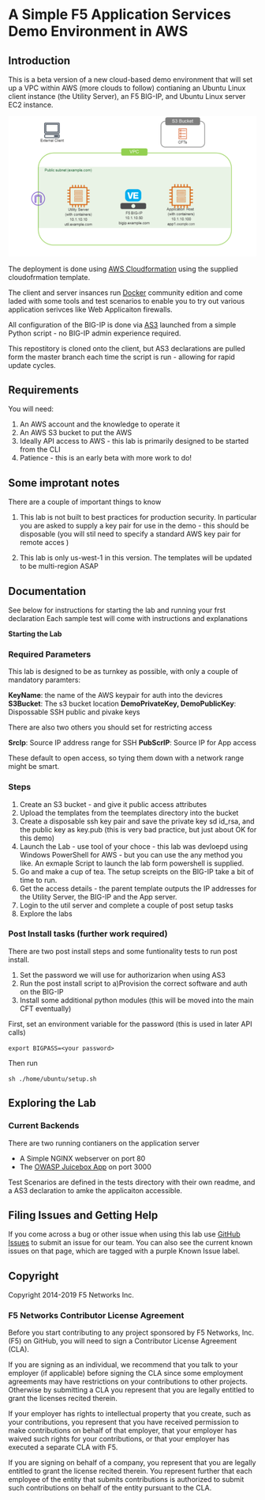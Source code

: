 # A Simple F5 Application Services Demo Environment in AWS


## Introduction

This is a beta version of a new cloud-based demo environment that will set up a VPC within AWS (more clouds to follow) contianing an Ubuntu Linux client instance (the Utility Server), an F5 BIG-IP, and Ubuntu Linux server EC2 instance. 

![alt text](https://github.com/RuncibleSpoon/F5AppSvcDemo/raw/master/images/lab.png "lab layout" )

The deployment is done using [AWS Cloudformation](https://aws.amazon.com/cloudformation/) using the supplied cloudofrmation template. 

The client and server insances run [Docker](https://www.docker.com/) community edition and come laded with some tools and test scenarios to enable you to try out various application serivces like Web Applicaiton firewalls.  

All configuration of the BIG-IP is done via [AS3](http://clouddocs.f5.com/products/extensions/f5-appsvcs-extension/latest/) launched from a simple Python script - no BIG-IP admin experience  required.

This repostitory is cloned onto the client, but AS3 declarations are pulled form the master branch each time the script is run - allowing for rapid update cycles. 



## Requirements 

You will need: 

1) An AWS account and the knowledge to operate it 
2) An AWS S3 bucket to put the AWS 
3) Ideally API access to AWS - this lab is primarily designed to be started from the CLI
4) Patience - this is an early beta with more work to do!

## Some improtant notes 

There are a couple of important things to know

1) This lab is not built to best practices for production security. In particular you are asked to supply a key pair for use in the demo - this should be disposable (you will stil need to specify a standard AWS key pair for remote acces )

2) This lab is only us-west-1 in this version. The templates will be updated to be multi-region ASAP


## Documentation

See below for instructions for starting the lab and running your frst declaration
Each sample test will come with instructions and explanations

**Starting the Lab**


### Required Parameters 

This lab is designed to be as turnkey as possible, with only a couple of mandatory paramters:

**KeyName**: the name of the AWS keypair for auth into the devicres
**S3Bucket**: The s3 bucket location
**DemoPrivateKey, DemoPublicKey**: Dispossable SSH public and pivake keys

There are also two others you should set for restricting access

**SrcIp**:  Source IP address range for SSH
**PubScrIP**:  Source IP for App access

These default to open access, so tying them down with a network range might be smart. 

### Steps

1) Create an S3 bucket - and give it public access attributes 
2) Upload the templates from the teemplates directory into the bucket
3) Create a disposable ssh key pair and  save the private key sd id_rsa, and the public key as key.pub (this is very bad practice, but just about OK for this demo)
4) Launch the Lab - use tool of your choce - this lab was devloepd using Windows PowerShell for AWS - but you can use the any method you like. An exmaple Script to launch the lab form powershell is supplied.
5) Go and make a cup of tea. The setup screipts on the BIG-IP take a bit of time to run.
6) Get the access details - the parent template outputs the IP addresses for the Utility Server, the BIG-IP and the App server.
7) Login to the util server and complete a couple of post setup tasks 
8) Explore the labs

### Post  Install tasks (further work required)


There are two post install steps and some funtionality tests to run post install.

1) Set the password we will use for authorizarion when using AS3
2) Run the post install script to a)Provision the correct software and auth on the BIG-IP
3) Install some additional python modules (this will be moved into the main CFT eventually)

First, set an environment variable for the password (this is used in later API calls)

`export BIGPASS=<your password>`

Then run

`sh ./home/ubuntu/setup.sh`

## Exploring the Lab

### Current Backends 

There are two running contianers on the application server

* A Simple NGINX webserver on port 80
* The [OWASP Juicebox App](https://www.owasp.org/index.php/OWASP_Juice_Shop_Project) on port 3000

Test Scenarios are defined in the tests directory with their own readme, and a AS3 declaration to amke the applicaiton accessible. 





## Filing Issues and Getting Help
If you come across a bug or other issue when using this lab use [GitHub Issues](https://github.com/RuncibleSpoon/F5AppSvcDemo/issues) to submit an issue for our team.  You can also see the current known issues on that page, which are tagged with a purple Known Issue label.  




## Copyright

Copyright 2014-2019 F5 Networks Inc.


### F5 Networks Contributor License Agreement

Before you start contributing to any project sponsored by F5 Networks, Inc. (F5) on GitHub, you will need to sign a Contributor License Agreement (CLA).  

If you are signing as an individual, we recommend that you talk to your employer (if applicable) before signing the CLA since some employment agreements may have restrictions on your contributions to other projects. Otherwise by submitting a CLA you represent that you are legally entitled to grant the licenses recited therein.  

If your employer has rights to intellectual property that you create, such as your contributions, you represent that you have received permission to make contributions on behalf of that employer, that your employer has waived such rights for your contributions, or that your employer has executed a separate CLA with F5.   

If you are signing on behalf of a company, you represent that you are legally entitled to grant the license recited therein. You represent further that each employee of the entity that submits contributions is authorized to submit such contributions on behalf of the entity pursuant to the CLA. 


